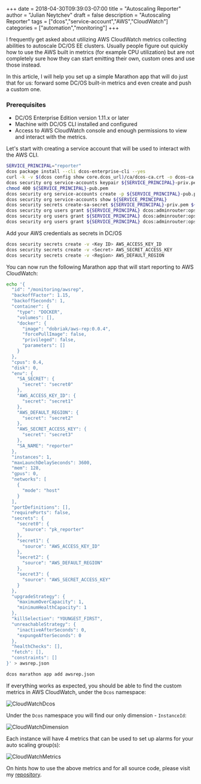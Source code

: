 +++
date = 2018-04-30T09:39:03-07:00
title = "Autoscaling Reporter"
author = "Julian Neytchev"
draft = false
description = "Autoscaling Reporter"
tags = ["dcos","service-account","AWS","CloudWatch"]
categories = ["automation","monitoring"]
+++

I frequently get asked about utilizing AWS CloudWatch metrics collecting abilities to autoscale DC/OS EE clusters. Usually people figure out quickly how to use the AWS built in metrics (for example CPU utilization) but are not completely sure how they can start emitting their own, custom ones and use those instead.

In this article, I will help you set up a simple Marathon app that will do just that for us: forward some DC/OS built-in metrics and even create and push a custom one.

<!--more-->

### Prerequisites
* DC/OS Enterprise Edition version 1.11.x or later
* Machine with DC/OS CLI installed and configured
* Access to AWS CloudWatch console and enough permissions to view and interact with the metrics.

Let's start with creating a service account that will be used to interact with the AWS CLI.

```bash
SERVICE_PRINCIPAL="reporter"
dcos package install --cli dcos-enterprise-cli --yes
curl -k -v $(dcos config show core.dcos_url)/ca/dcos-ca.crt -o dcos-ca.crt
dcos security org service-accounts keypair ${SERVICE_PRINCIPAL}-priv.pem ${SERVICE_PRINCIPAL}-pub.pem
chmod 400 ${SERVICE_PRINCIPAL}-pub.pem
dcos security org service-accounts create -p ${SERVICE_PRINCIPAL}-pub.pem -d "DCOS service account for external integration" ${SERVICE_PRINCIPAL}
dcos security org service-accounts show ${SERVICE_PRINCIPAL}
dcos security secrets create-sa-secret ${SERVICE_PRINCIPAL}-priv.pem ${SERVICE_PRINCIPAL} pk_${SERVICE_PRINCIPAL}
dcos security org users grant ${SERVICE_PRINCIPAL} dcos:adminrouter:ops:mesos full
dcos security org users grant ${SERVICE_PRINCIPAL} dcos:adminrouter:ops:slave full
dcos security org users grant ${SERVICE_PRINCIPAL} dcos:adminrouter:ops:system-metrics full

```
Add your AWS credentials as secrets in DC/OS

```bash
dcos security secrets create -v <Key ID> AWS_ACCESS_KEY_ID
dcos security secrets create -v <Secret> AWS_SECRET_ACCESS_KEY
dcos security secrets create -v <Region> AWS_DEFAULT_REGION
```

You can now run the following Marathon app that will start reporting to AWS CloudWatch:

```bash
echo '{
  "id": "/monitoring/awsrep",
  "backoffFactor": 1.15,
  "backoffSeconds": 1,
  "container": {
    "type": "DOCKER",
    "volumes": [],
    "docker": {
      "image": "dobriak/aws-rep:0.0.4",
      "forcePullImage": false,
      "privileged": false,
      "parameters": []
    }
  },
  "cpus": 0.4,
  "disk": 0,
  "env": {
    "SA_SECRET": {
      "secret": "secret0"
    },
    "AWS_ACCESS_KEY_ID": {
      "secret": "secret1"
    },
    "AWS_DEFAULT_REGION": {
      "secret": "secret2"
    },
    "AWS_SECRET_ACCESS_KEY": {
      "secret": "secret3"
    },
    "SA_NAME": "reporter"
  },
  "instances": 1,
  "maxLaunchDelaySeconds": 3600,
  "mem": 128,
  "gpus": 0,
  "networks": [
    {
      "mode": "host"
    }
  ],
  "portDefinitions": [],
  "requirePorts": false,
  "secrets": {
    "secret0": {
      "source": "pk_reporter"
    },
    "secret1": {
      "source": "AWS_ACCESS_KEY_ID"
    },
    "secret2": {
      "source": "AWS_DEFAULT_REGION"
    },
    "secret3": {
      "source": "AWS_SECRET_ACCESS_KEY"
    }
  },
  "upgradeStrategy": {
    "maximumOverCapacity": 1,
    "minimumHealthCapacity": 1
  },
  "killSelection": "YOUNGEST_FIRST",
  "unreachableStrategy": {
    "inactiveAfterSeconds": 0,
    "expungeAfterSeconds": 0
  },
  "healthChecks": [],
  "fetch": [],
  "constraints": []
}' > awsrep.json

dcos marathon app add awsrep.json
```
If everything works as expected, you should be able to find the custom metrics in AWS CloudWatch, under the `Dcos` namespace:

![CloudWatchDcos](/images/metrics-dcos.png)

Under the `Dcos` namespace you will find our only dimension - `InstanceId`:

![CloudWatchDimension](/images/metrics-instanceid.png)

Each instance will have 4 metrics that can be used to set up alarms for your auto scaling group(s):

![CloudWatchMetrics](/images/instanceids.png)

On hints how to use the above metrics and for all source code, please visit my [repository](https://github.com/dobriak/aws-dcos-reporter).
